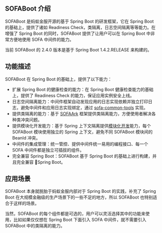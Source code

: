 ## SOFABoot 介绍

SOFABoot 是蚂蚁金服开源的基于 Spring Boot 的研发框架，它在 Spring Boot 的基础上，提供了诸如 Readiness Check，类隔离，日志空间隔离等等能力。在增强了 Spring Boot 的同时，SOFABoot 提供了让用户可以在 Spring Boot 中非常方便地使用 SOFA 中间件的能力。

当前 SOFABoot 的 2.4.0 版本是基于 Spring Boot 1.4.2.RELEASE 来构建的。

## 功能描述

SOFABoot 在 Spring Boot 的基础上，提供了以下能力：

* 扩展 Spring Boot 的健康检查的能力：在 Spring Boot 健康检查能力的基础上，提供了 Readiness Check 的能力，保证应用实例安全上线。
* 日志空间隔离能力：中间件框架自动发现应用的日志实现依赖并独立打印日志，避免中间件和应用日志实现绑定，通过 [sofa-common-tools](https://github.com/alipay/sofa-common-tools) 实现。
* 提供类隔离的能力：基于 [SOFAArk](https://github.com/alipay/sofa-ark) 框架提供类隔离能力，方便使用者解决各种类冲突问题。
* 提供模块化开发能力：基于 Spring 上下文隔离提供[模块化开发](./Modular-Development)能力，每个 SOFABoot 模块使用独立的 Spring 上下文，避免不同 SOFABoot 模块间的 BeanId 冲突。
* 中间件的集成管理：统一管控、提供中间件统一易用的编程接口、每一个 SOFA 中间件都是独立可插拔的组件。
* 完全兼容 Spring Boot：SOFABoot 基于 Spring Boot 的基础上进行构建，并且完全兼容 Spring Boot。

## 应用场景

SOFABoot 本身就脱胎于蚂蚁金服内部对于 Spring Boot 的实践，补充了 Spring Boot 在大规模金融级的生产场景下的一些不足的地方，所以 SOFABoot 也特别适合于这样的场景。

当然，SOFABoot 的每个组件都是可选的，用户可以灵活选择其中的功能来使用，比如如果仅仅想在 Spring Boot 下面引入 SOFA 中间件，就不需要引入 SOFABoot 中的类隔离的能力。